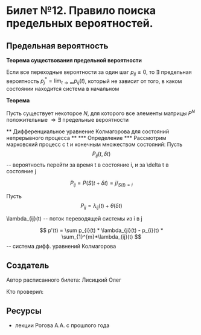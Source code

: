 # Билет №12. Правило поиска предельных вероятностей.
## Предельная вероятность
**Теорема существования предельной вероятности**

Если все переходные вероятности за один шаг $p_{ij}\geq 0$, то $\exists$  предельная вероятность $\displaystyle p_j^* = \lim_{t\to \infty} p_{ij}(t)$, который не зависит от того, в каком состоянии находится система в начальном

**Теорема**

Пусть существует некоторое $N$, для которого все элементы матрицы $P^N$ положительные $\Rightarrow \exists$ предельные вероятности

** Дифференциальное уравнение Колмагорова для состояний непрерывного процесса **
*** Определение ***
Рассмотрим марковский процесс с t и конечным множеством состояний:
Пусть $$ P_{ij}(t, \delta t) $$ -- вероятность перейти за время t в состояние i, и за \delta t в состояние j

$$ P_{ij} = P(S(t + \delta t) = j / _{S(t) = i} $$

Пусть $$ P_{ij} = \lambda_{ij}(t) + \theta(\delta t) $$

\lambda_{ij}(t) -- поток переводящей системы из i в j

$$ p'(t) = \sum p_{i}(t) * \lambda_{ji}(t) - p_{i}(t) * \sum_{1}^{m}*\lambda_{ij}(t) $$ -- система дифф. уравнений Колмагорова

## Создатель

Автор расписанного билета: Лисицкий Олег

Кто проверил:


## Ресурсы
- лекции Рогова А.А. с прошлого года
